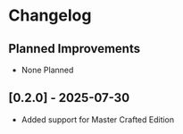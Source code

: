 # Changelog

## Planned Improvements

- None Planned

## [0.2.0] - 2025-07-30

- Added support for Master Crafted Edition
